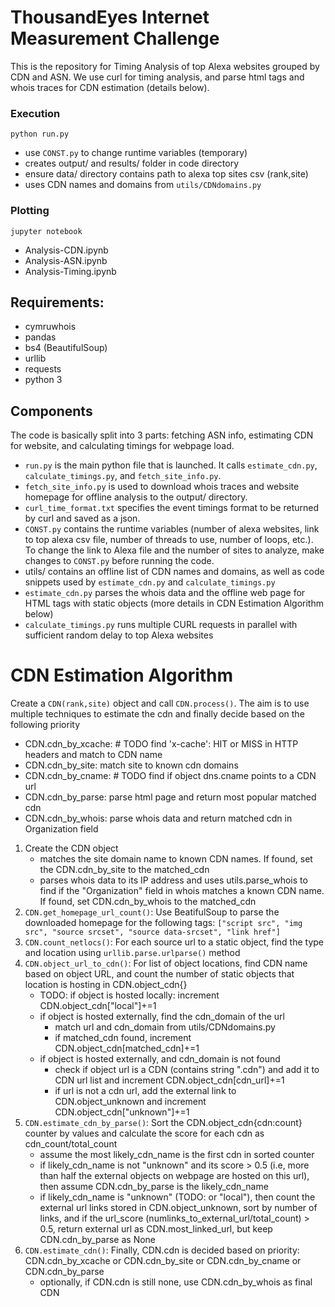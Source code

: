 # ThousandEyes Internet Measurement Challenge

This is the repository for Timing Analysis of top Alexa websites grouped by CDN
and ASN. We use curl for timing analysis, and parse html tags and whois traces
for CDN estimation (details below).

### Execution

`python run.py`
- use `CONST.py` to change runtime variables (temporary)
- creates output/ and results/ folder in code directory
- ensure data/ directory contains path to alexa top sites csv (rank,site)
- uses CDN names and domains from `utils/CDNdomains.py`

### Plotting

`jupyter notebook`
- Analysis-CDN.ipynb
- Analysis-ASN.ipynb
- Analysis-Timing.ipynb

## Requirements:

- cymruwhois
- pandas
- bs4 (BeautifulSoup)
- urllib
- requests
- python 3


## Components

The code is basically split into 3 parts: fetching ASN info, estimating CDN for
website, and calculating timings for webpage load.

- `run.py` is the main python file that is launched. It calls `estimate_cdn.py`,
`calculate_timings.py`, and `fetch_site_info.py`.
- `fetch_site_info.py` is used to download whois traces and website homepage for
offline analysis to the output/ directory.
- `curl_time_format.txt` specifies the event timings format to be returned by
curl and saved as a json.
- `CONST.py` contains the runtime variables (number of alexa websites,
link to top alexa csv file, number of threads to use, number of loops, etc.). To
change the link to Alexa file and the number of sites to analyze, make changes
to `CONST.py` before running the code.
- utils/ contains an offline list of CDN names and domains, as well as code
snippets used by `estimate_cdn.py` and `calculate_timings.py`
- `estimate_cdn.py` parses the whois data and the offline web page for HTML tags
with static objects (more details in CDN Estimation Algorithm below)
- `calculate_timings.py` runs multiple CURL requests in parallel with sufficient
random delay to top Alexa websites 

# CDN Estimation Algorithm

Create a `CDN(rank,site)` object and call `CDN.process()`. The aim is to
use multiple techniques to estimate the cdn and finally decide based on 
the following priority
- CDN.cdn_by_xcache: # TODO find 'x-cache': HIT or MISS in HTTP headers and
match to CDN name
- CDN.cdn_by_site: match site to known cdn domains
- CDN.cdn_by_cname: # TODO find if object dns.cname points to a CDN url
- CDN.cdn_by_parse: parse html page and return most popular matched cdn
- CDN.cdn_by_whois: parse whois data and return matched cdn in Organization
field


1. Create the CDN object
    - matches the site domain name to known CDN names. If found, set the 
CDN.cdn_by_site to the matched_cdn
    - parses whois data to its IP address and uses utils.parse_whois
to find if the "Organization" field in whois matches a known CDN name. If found,
set CDN.cdn_by_whois to the matched_cdn
2. `CDN.get_homepage_url_count()`: Use BeatifulSoup to parse the
downloaded homepage for the following tags:
`["script src", "img src", "source srcset", "source data-srcset", "link href"]`
3. `CDN.count_netlocs()`: For each source url to a static object, find the
type and location using `urllib.parse.urlparse()` method
4. `CDN.object_url_to_cdn()`: For list of object locations, find CDN name based
on object URL, and count the number of static objects that location is hosting
in CDN.object_cdn{}
    - TODO: if object is hosted locally: increment CDN.object_cdn["local"]+=1
    - if object is hosted externally, find the cdn_domain of the url
        - match url and cdn_domain from utils/CDNdomains.py
        - if matched_cdn found, increment CDN.object_cdn[matched_cdn]+=1
    - if object is hosted externally, and cdn_domain is not found
        - check if object url is a CDN (contains string ".cdn") and add it to
CDN url list and increment CDN.object_cdn[cdn_url]+=1
        - if url is not a cdn url, add the external link to CDN.object_unknown
and increment CDN.object_cdn["unknown"]+=1
5. `CDN.estimate_cdn_by_parse()`: Sort the CDN.object_cdn{cdn:count} counter
by values and calculate the score for each cdn as cdn_count/total_count
    - assume the most likely_cdn_name is the first cdn in sorted counter
    - if likely_cdn_name is not "unknown" and its score > 0.5 (i.e, more than
half the external objects on webpage are hosted on this url), then assume
CDN.cdn_by_parse is the likely_cdn_name
    - if likely_cdn_name is "unknown" (TODO: or "local"), then count the
external url links stored in CDN.object_unknown, sort by number of links, and
if the url_score (numlinks_to_external_url/total_count) > 0.5, return external
url as CDN.most_linked_url, but keep CDN.cdn_by_parse as None
6. `CDN.estimate_cdn()`: Finally, CDN.cdn is decided based on priority:
CDN.cdn_by_xcache or CDN.cdn_by_site or CDN.cdn_by_cname or CDN.cdn_by_parse
    - optionally, if CDN.cdn is still none, use CDN.cdn_by_whois as final CDN